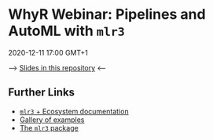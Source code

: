 # WhyR Webinar: Pipelines and AutoML with `mlr3`

2020-12-11 17:00 GMT+1

--> [Slides in this repository](https://github.com/mlr-org/mlr-outreach/raw/master/2020_StPetersburg/slides.pdf) <--

## Further Links
* [`mlr3` + Ecosystem documentation](https://mlr3book.mlr-org.com/)
* [Gallery of examples](https://mlr3gallery.mlr-org.com/)
* [The `mlr3` package](https://mlr3.mlr-org.com/)
